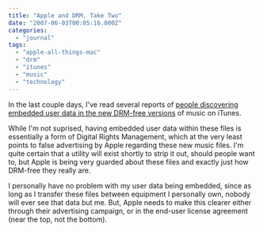 ```yaml
---
title: "Apple and DRM, Take Two"
date: "2007-06-03T00:05:16.000Z"
categories: 
  - "journal"
tags: 
  - "apple-all-things-mac"
  - "drm"
  - "itunes"
  - "music"
  - "technology"
---
```


In the last couple days, I've read several reports of [people discovering embedded user data in the new DRM-free versions](http://arstechnica.com/news.ars/post/20070530-apple-hides-account-info-in-drm-free-music-too.html) of music on iTunes.

While I'm not suprised, having embedded user data within these files is essentially a form of Digital Rights Management, which at the very least points to false advertising by Apple regarding these new music files. I'm quite certain that a utility will exist shortly to strip it out, should people want to, but Apple is being very guarded about these files and exactly just how DRM-free they really are.

I personally have no problem with my user data being embedded, since as long as I transfer these files between equipment I personally own, nobody will ever see that data but me. But, Apple needs to make this clearer either through their advertising campaign, or in the end-user license agreement (near the top, not the bottom).
